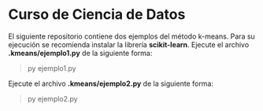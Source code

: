 # Curso de Ciencia de Datos

El siguiente repositorio contiene dos ejemplos del método k-means.
Para su ejecución se recomienda instalar la librería **scikit-learn**.
Ejecute el archivo **.kmeans/ejemplo1.py** de la siguiente forma:

> py ejemplo1.py

Ejecute el archivo **.kmeans/ejemplo2.py** de la siguiente forma:

> py ejemplo2.py